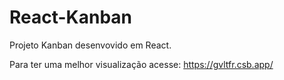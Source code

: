 # React-Kanban

Projeto Kanban desenvovido em React.

Para ter uma melhor visualização acesse: https://gvltfr.csb.app/
